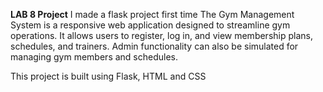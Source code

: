 **LAB 8 Project**
I made a flask project first time
The Gym Management System is a responsive web application designed to streamline gym operations. It allows users to register, log in, and view membership plans, schedules, and trainers. Admin functionality can also be simulated for managing gym members and schedules.

This project is built using Flask, HTML and CSS

